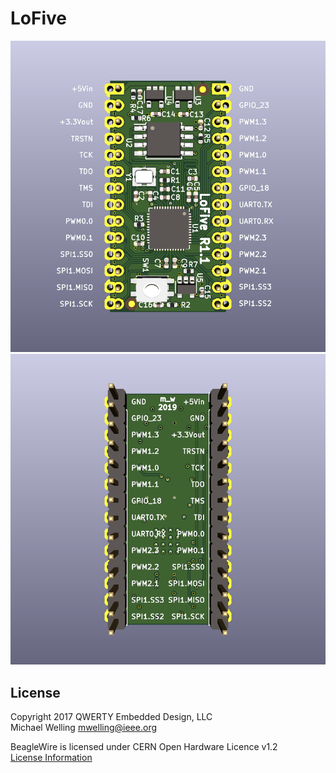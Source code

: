 # LoFive

![alt tag](https://github.com/mwelling/lofive/raw/master/front.png)
![alt tag](https://github.com/mwelling/lofive/raw/master/back.png)

## License
Copyright 2017 QWERTY Embedded Design, LLC<br>
Michael Welling <mwelling@ieee.org><br>

BeagleWire is licensed under CERN Open Hardware Licence v1.2<br>
[License Information](http://ohwr.org/cernohl)

